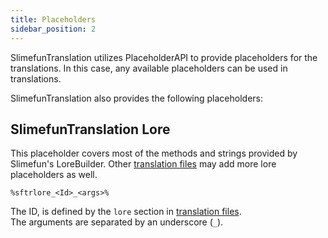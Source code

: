 ```yaml
---
title: Placeholders
sidebar_position: 2
---
```


SlimefunTranslation utilizes PlaceholderAPI to provide placeholders for the translations. In this case, any available placeholders can be used in translations.

SlimefunTranslation also provides the following placeholders:

## SlimefunTranslation Lore

This placeholder covers most of the methods and strings provided by Slimefun's LoreBuilder. Other [translation files](/slimefun-translation/config/translations) may add more lore placeholders as well.

`%sftrlore_<Id>_<args>%`

The ID, is defined by the `lore` section in [translation files](/slimefun-translation/config/translations).  
The arguments are separated by an underscore (`_`).
